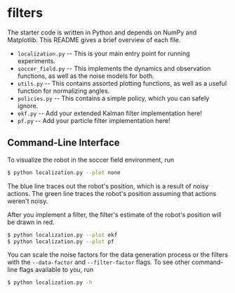 # filters

The starter code is written in Python and depends on NumPy and Matplotlib.
This README gives a brief overview of each file.

- `localization.py` -- This is your main entry point for running experiments.
- `soccer_field.py` -- This implements the dynamics and observation functions,
  as well as the noise models for both.
- `utils.py` -- This contains assorted plotting functions, as well as a useful
  function for normalizing angles.
- `policies.py` -- This contains a simple policy, which you can safely ignore.
- `ekf.py` -- Add your extended Kalman filter implementation here!
- `pf.py` -- Add your particle filter implementation here!

## Command-Line Interface

To visualize the robot in the soccer field environment, run
```bash
$ python localization.py --plot none
```
The blue line traces out the robot's position, which is a result of noisy actions.
The green line traces the robot's position assuming that actions weren't noisy.

After you implement a filter, the filter's estimate of the robot's position will be drawn in red.
```bash
$ python localization.py --plot ekf
$ python localization.py --plot pf
```

You can scale the noise factors for the data generation process or the filters
with the `--data-factor` and `--filter-factor` flags. To see other command-line
flags available to you, run
```bash
$ python localization.py -h
```
